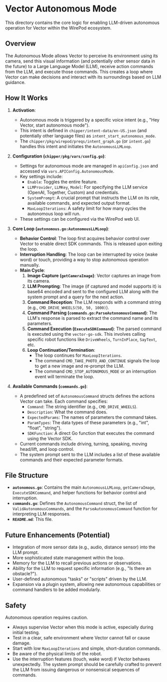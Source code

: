 # Vector Autonomous Mode

This directory contains the core logic for enabling LLM-driven autonomous operation for Vector within the WirePod ecosystem.

## Overview

The Autonomous Mode allows Vector to perceive its environment using its camera, send this visual information (and potentially other sensor data in the future) to a Large Language Model (LLM), receive action commands from the LLM, and execute those commands. This creates a loop where Vector can make decisions and interact with its surroundings based on LLM guidance.

## How It Works

1.  **Activation**:
    *   Autonomous mode is triggered by a specific voice intent (e.g., "Hey Vector, start autonomous mode").
    *   This intent is defined in `chipper/intent-data/en-US.json` (and potentially other language files) as `intent_start_autonomous_mode`.
    *   The `chipper/pkg/wirepod/preqs/intent_graph.go` (or `intent.go`) handles this intent and initiates the `AutonomousLLMLoop`.

2.  **Configuration (`chipper/pkg/vars/config.go`)**:
    *   Settings for autonomous mode are managed in `apiConfig.json` and accessed via `vars.APIConfig.AutonomousMode`.
    *   Key settings include:
        *   `Enable`: Toggles the entire feature.
        *   `LLMProvider`, `LLMKey`, `Model`: For specifying the LLM service (OpenAI, Together, Custom) and credentials.
        *   `SystemPrompt`: A crucial prompt that instructs the LLM on its role, available commands, and expected output format.
        *   `MaxLoopIterations`: A safety limit for how many cycles the autonomous loop will run.
    *   These settings can be configured via the WirePod web UI.

3.  **Core Loop (`autonomous.go:AutonomousLLMLoop`)**:
    *   **Behavior Control**: The loop first acquires behavior control over Vector to enable direct SDK commands. This is released upon exiting the loop.
    *   **Interruption Handling**: The loop can be interrupted by voice (wake word) or touch, providing a way to stop autonomous operation manually.
    *   **Main Cycle**:
        1.  **Image Capture (`getCameraImage`)**: Vector captures an image from its camera.
        2.  **LLM Prompting**: The image (if captured and model supports it) is base64 encoded and sent to the configured LLM along with the system prompt and a query for the next action.
        3.  **Command Reception**: The LLM responds with a command string (e.g., `CMD_DRIVE_WHEELS(50, 50, 1000)`).
        4.  **Command Parsing (`commands.go:ParseAutonomousCommand`)**: The LLM's response is parsed to extract the command name and its parameters.
        5.  **Command Execution (`ExecuteSDKCommand`)**: The parsed command is executed using the `vector-go-sdk`. This involves calling specific robot functions like `DriveWheels`, `TurnInPlace`, `SayText`, etc.
        6.  **Loop Continuation/Termination**:
            *   The loop continues for `MaxLoopIterations`.
            *   The command `CMD_TAKE_PHOTO_AND_CONTINUE` signals the loop to get a new image and re-prompt the LLM.
            *   The command `CMD_STOP_AUTONOMOUS_MODE` or an interruption event will terminate the loop.

4.  **Available Commands (`commands.go`)**:
    *   A predefined set of `AutonomousCommand` structs defines the actions Vector can take. Each command specifies:
        *   `Command`: The string identifier (e.g., `CMD_DRIVE_WHEELS`).
        *   `Description`: What the command does.
        *   `ExpectedParams`: The names of parameters the command takes.
        *   `ParamTypes`: The data types of these parameters (e.g., "int", "float", "string").
        *   `SDKFunction`: A direct Go function that executes the command using the Vector SDK.
    *   Current commands include driving, turning, speaking, moving head/lift, and loop control.
    *   The system prompt sent to the LLM includes a list of these available commands and their expected parameter formats.

## File Structure

*   **`autonomous.go`**: Contains the main `AutonomousLLMLoop`, `getCameraImage`, `ExecuteSDKCommand`, and helper functions for behavior control and interruption.
*   **`commands.go`**: Defines the `AutonomousCommand` struct, the list of `ValidAutonomousCommands`, and the `ParseAutonomousCommand` function for interpreting LLM responses.
*   **`README.md`**: This file.

## Future Enhancements (Potential)

*   Integration of more sensor data (e.g., audio, distance sensor) into the LLM prompt.
*   More sophisticated state management within the loop.
*   Memory for the LLM to recall previous actions or observations.
*   Ability for the LLM to request specific information (e.g., "Is there an obstacle?").
*   User-defined autonomous "tasks" or "scripts" driven by the LLM.
*   Expansion via a plugin system, allowing new autonomous capabilities or command handlers to be added modularly.

## Safety

Autonomous operation requires caution.
*   Always supervise Vector when this mode is active, especially during initial testing.
*   Test in a clear, safe environment where Vector cannot fall or cause damage.
*   Start with low `MaxLoopIterations` and simple, short-duration commands.
*   Be aware of the physical limits of the robot.
*   Use the interruption features (touch, wake word) if Vector behaves unexpectedly.
The system prompt should be carefully crafted to prevent the LLM from issuing dangerous or nonsensical sequences of commands.
